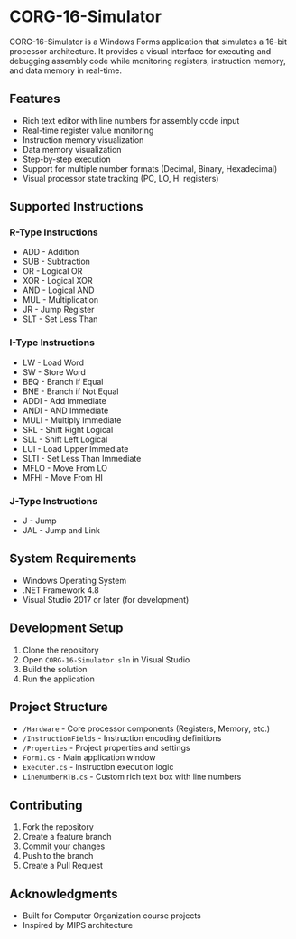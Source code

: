 # CORG-16-Simulator

CORG-16-Simulator is a Windows Forms application that simulates a 16-bit processor architecture. It provides a visual interface for executing and debugging assembly code while monitoring registers, instruction memory, and data memory in real-time.

## Features

- Rich text editor with line numbers for assembly code input
- Real-time register value monitoring
- Instruction memory visualization
- Data memory visualization
- Step-by-step execution
- Support for multiple number formats (Decimal, Binary, Hexadecimal)
- Visual processor state tracking (PC, LO, HI registers)

## Supported Instructions

### R-Type Instructions
- ADD - Addition
- SUB - Subtraction
- OR - Logical OR
- XOR - Logical XOR
- AND - Logical AND
- MUL - Multiplication
- JR - Jump Register
- SLT - Set Less Than

### I-Type Instructions
- LW - Load Word
- SW - Store Word
- BEQ - Branch if Equal
- BNE - Branch if Not Equal
- ADDI - Add Immediate
- ANDI - AND Immediate
- MULI - Multiply Immediate
- SRL - Shift Right Logical
- SLL - Shift Left Logical
- LUI - Load Upper Immediate
- SLTI - Set Less Than Immediate
- MFLO - Move From LO
- MFHI - Move From HI

### J-Type Instructions
- J - Jump
- JAL - Jump and Link

## System Requirements

- Windows Operating System
- .NET Framework 4.8
- Visual Studio 2017 or later (for development)

## Development Setup

1. Clone the repository
2. Open `CORG-16-Simulator.sln` in Visual Studio
3. Build the solution
4. Run the application

## Project Structure

- `/Hardware` - Core processor components (Registers, Memory, etc.)
- `/InstructionFields` - Instruction encoding definitions
- `/Properties` - Project properties and settings
- `Form1.cs` - Main application window
- `Executer.cs` - Instruction execution logic
- `LineNumberRTB.cs` - Custom rich text box with line numbers

## Contributing

1. Fork the repository
2. Create a feature branch
3. Commit your changes
4. Push to the branch
5. Create a Pull Request

## Acknowledgments

- Built for Computer Organization course projects
- Inspired by MIPS architecture